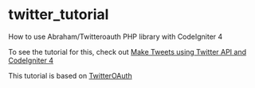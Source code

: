 # twitter_tutorial
How to use Abraham/Twitteroauth PHP library with CodeIgniter 4

To see the tutorial for this, check out [Make Tweets using Twitter API and CodeIgniter 4](https://www.digitaltq.com/make-tweets-twitter-api-codeigniter-4)

This tutorial is based on [TwitterOAuth](https://github.com/abraham/twitteroauth)
